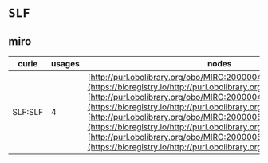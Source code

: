 # `SLF`
## miro
| curie   |   usages | nodes                                                                                                                                                                                                                                                                                                                                                                                                                                                                              |
|---------|----------|------------------------------------------------------------------------------------------------------------------------------------------------------------------------------------------------------------------------------------------------------------------------------------------------------------------------------------------------------------------------------------------------------------------------------------------------------------------------------------|
| SLF:SLF |        4 | [http://purl.obolibrary.org/obo/MIRO:20000040](https://bioregistry.io/http://purl.obolibrary.org/obo/MIRO:20000040), [http://purl.obolibrary.org/obo/MIRO:20000042](https://bioregistry.io/http://purl.obolibrary.org/obo/MIRO:20000042), [http://purl.obolibrary.org/obo/MIRO:20000060](https://bioregistry.io/http://purl.obolibrary.org/obo/MIRO:20000060), [http://purl.obolibrary.org/obo/MIRO:20000061](https://bioregistry.io/http://purl.obolibrary.org/obo/MIRO:20000061) |
